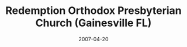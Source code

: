 ---
date: &id001 2007-04-20
end_date: null
location:
  address: 2115 NW 39th Avenue
  city: Gainesville
  state: FL
minister:
- end: 2011-11-06
  name: Joel Fick
  start: 2008-01-01
  type: Organizing Pastor
- end: null
  name: Joel Fick
  start: 2011-11-06
  type: MISSING
ministers:
- Joel Fick
- Joel Fick
name: Redemption Orthodox Presbyterian Church
names:
- end: 2011-11-06
  name: Redemption Orthodox Presbyterian mission work
  start: 2007-04-20
- end: null
  name: Redemption Orthodox Presbyterian Church
  start: 2011-11-06
origination_date: *id001
raw_data: "FLORIDA   Gainesville\n\nRedemption Orthodox Presbyterian mission work\
  \  (April 20, 2007\u2013November 6, 2011)\nRedemption Orthodox Presbyterian Church\
  \  (November 6, 2011\u2013 )\nMeeting at SDA Building, 2115 NW 39th Avenue\nOrg.\
  \ Pastor: Joel Fick, 2008\u201311\nPastor: Joel Fick, 2011\u2013"
received_from: null
states:
- FL
status:
  active: true
  end_date: null
  reason: null
  received_from: null
  withdrawal_to: null
title: Redemption Orthodox Presbyterian Church (Gainesville FL)

---